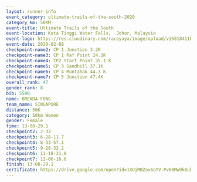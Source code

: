 ```yaml
--- 
layout: runner-info 
event_category: ultimate-trails-of-the-south-2020 
category_km: 50KM 
event-title: Ultimate Trails of the South 
event-location: Kota Tinggi Water Falls,  Johor, Malaysia 
event-logo: https://res.cloudinary.com/raceyaya/image/upload/v1581841103/logo/2020/ultimate-trails-2020_i93dfj.jpg 
event-date: 2020-02-08 
checkpoint-name2: CP 1 Junction 3.2K 
checkpoint-name3: CP 1 Raf Point 24.1K 
checkpoint-name4: CP2 Start Point 35.1 K 
checkpoint-name5: CP 3 Sandhill 37.1K 
checkpoint-name6: CP 4 Muntahak 44.3 K 
checkpoint-name7: CP 5 Junction 47.4K 
overall_rank: 47
gender_rank: 8
bib: 5508
name: BRENDA FONG
team_name: SINGAPORE
distance: 50K
category: 50km Women
gender: Female
time: 13-08-29.1
checkpoint2: 2-33
checkpoint3: 6-28-11.7
checkpoint4: 8-33-57.1
checkpoint5: 9-28-32.2
checkpoint6: 11-18-31.8
checkpoint7: 12-06-16.6
finish: 13-08-29.1
certificate: https://drive.google.com/open?id=1XUjMBZov6oYV-Pv60Mw9k8ukFuJE5lok
--- 
```

